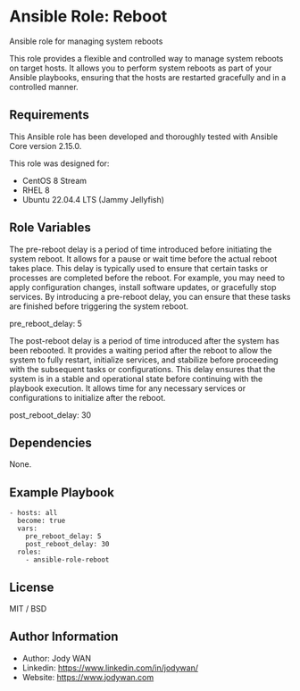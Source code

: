 Ansible Role: Reboot
=========

Ansible role for managing system reboots

This role provides a flexible and controlled way to manage system reboots on target hosts. It allows you to perform system reboots as part of your Ansible playbooks, ensuring that the hosts are restarted gracefully and in a controlled manner.

Requirements
------------

This Ansible role has been developed and thoroughly tested with Ansible Core version 2.15.0.

This role was designed for:

- CentOS 8 Stream
- RHEL 8
- Ubuntu 22.04.4 LTS (Jammy Jellyfish)

Role Variables
--------------

The pre-reboot delay is a period of time introduced before initiating the system reboot. It allows for a pause or wait time before the actual reboot takes place. This delay is typically used to ensure that certain tasks or processes are completed before the reboot. For example, you may need to apply configuration changes, install software updates, or gracefully stop services. By introducing a pre-reboot delay, you can ensure that these tasks are finished before triggering the system reboot.
        
   pre_reboot_delay: 5

The post-reboot delay is a period of time introduced after the system has been rebooted. It provides a waiting period after the reboot to allow the system to fully restart, initialize services, and stabilize before proceeding with the subsequent tasks or configurations. This delay ensures that the system is in a stable and operational state before continuing with the playbook execution. It allows time for any necessary services or configurations to initialize after the reboot.

  post_reboot_delay: 30

Dependencies
------------

None.

Example Playbook
----------------

    - hosts: all
      become: true
      vars:
        pre_reboot_delay: 5
        post_reboot_delay: 30
      roles:
        - ansible-role-reboot

License
-------

MIT / BSD

Author Information
------------------

* Author: Jody WAN
* Linkedin: https://www.linkedin.com/in/jodywan/
* Website: https://www.jodywan.com
